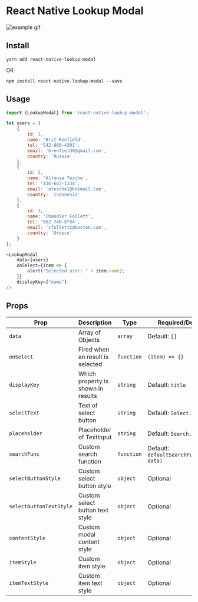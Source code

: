 
# React Native Lookup Modal

![example gif](https://media.giphy.com/media/320CTS5gPGEEgPnfpB/giphy.gif)

## Install
`yarn add react-native-lookup-modal`

OR

`npm install react-native-lookup-modal --save`

## Usage
```javascript
import {LookupModal} from 'react-native-lookup-modal';

let users = [
    {
        id: 1,
        name: 'Brit Renfield',
        tel: '542-866-4301',
        email: 'brenfield0@gmail.com',
        country: 'Russia'
    },
    {
        id: 2,
        name: 'Alfonse Tesche',
        tel: '436-643-1234',
        email: 'atesche1@hotmail.com',
        country: 'Indonesia'
    },
    {
        id: 3,
        name: 'Chandler Follett',
        tel: '682-740-8794',
        email: 'cfollett2@boston.com',
        country: 'Greece'
    }
];

<LookupModal
    data={users}
    onSelect={item => {
        alert("Selected user: " + item.name);
    }}
    displayKey={"name"}
/>
```


## Props

Prop | Description | Type | Required/Default
------ | ------ | ------ | ------
`data` | Array of Objects | `array` | Default: `[]`
`onSelect` | Fired when an result is selected | `function` | `(item) => {}`
`displayKey` | Which property is shown in results | `string` | Default: `title`
`selectText` | Text of select button | `string` | Default: `Select...`
`placeholder` | Placeholder of TextInput | `string` | Default: `Search...`
`searchFunc` | Custom search function | `function` | Default: `defaultSearchFunc(text, data)`
`selectButtonStyle` | Custom select button style | `object` | Optional
`selectButtonTextStyle` | Custom select button text style | `object` | Optional
`contentStyle` | Custom modal content style | `object` | Optional
`itemStyle` | Custom item style | `object` | Optional
`itemTextStyle` | Custom item text style | `object` | Optional
